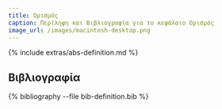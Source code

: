```yaml
---
title: Ορισμός
caption: Περίληψη και Βιβλιογραφία για το κεφάλαιο Ορισμός
image_url: /images/macintosh-desktop.png
---
```


{% include extras/abs-definition.md %}

## Βιβλιογραφία

{% bibliography --file bib-definition.bib %}
